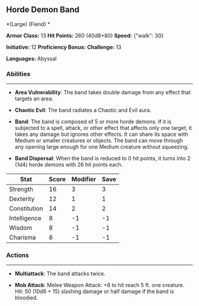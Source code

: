 ## Horde Demon Band
*(Large) (Fiend) *

**Armor Class:** 13
**Hit Points:** 260 (40d8+80)
**Speed:** {"walk": 30}

**Initiative:** 12
**Proficiency Bonus:**
**Challenge:** 13

**Languages:** Abyssal

### Abilities
 --- 
- **Area Vulnerability**: The band takes double damage from any effect that targets an area.

- **Chaotic Evil**: The band radiates a Chaotic and Evil aura.

- **Band**: The band is composed of 5 or more horde demons. If it is subjected to a spell, attack, or other effect that affects only one target, it takes any damage but ignores other effects. It can share its space with Medium or smaller creatures or objects. The band can move through any opening large enough for one Medium creature without squeezing.

- **Band Dispersal**: When the band is reduced to 0 hit points, it turns into 2 (1d4) horde demons with 26 hit points each.



| Stat | Score | Modifier | Save |
| ---- | ---- | ---- | ---- |
| Strength | 16 | 3 | 3 |
| Dexterity | 12 | 1 | 1 |
| Constitution | 14 | 2 | 2 |
| Intelligence | 8 | -1 | -1 |
| Wisdom | 8 | -1 | -1 |
| Charisma | 8 | -1 | -1 |

### Actions
 --- 
- **Multiattack**: The band attacks twice.

- **Mob Attack**: Melee Weapon Attack: +8 to hit  reach 5 ft.  one creature. Hit: 50 (10d6 + 15) slashing damage  or half damage if the band is bloodied.


